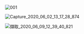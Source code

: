 
![001](https://user-images.githubusercontent.com/53148219/83487776-3b21fe80-a4de-11ea-973f-69406c732e73.png)


![Capture_2020_06_02_13_17_28_874](https://user-images.githubusercontent.com/53148219/83487809-4ecd6500-a4de-11ea-90db-693092427417.png)


![擷取_2020_06_09_12_39_40_821](https://user-images.githubusercontent.com/53148219/84108023-d290cf80-aa51-11ea-9cee-63259208043b.png)
